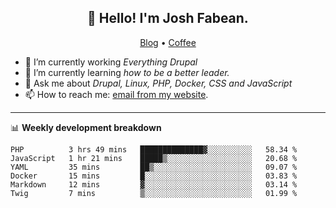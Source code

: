 <h2 align="center">👋 Hello! I'm Josh Fabean.</h2>
<p align="center">
  <a href="https://joshfabean.com">Blog</a> •
  <a href="https://www.buymeacoffee.com/LSxne6Yr4">Coffee</a>
</p>

- 🔭 I’m currently working *Everything Drupal*
- 🌱 I’m currently learning *how to be a better leader.*
- 💬 Ask me about *Drupal, Linux, PHP, Docker, CSS and JavaScript*
- 📫 How to reach me: [email from my website](https://joshfabean.com).

-------

📊 **Weekly development breakdown**
<!--START_SECTION:waka-->

```text
PHP          3 hrs 49 mins   ██████████████▓░░░░░░░░░░   58.34 %
JavaScript   1 hr 21 mins    █████▒░░░░░░░░░░░░░░░░░░░   20.68 %
YAML         35 mins         ██▒░░░░░░░░░░░░░░░░░░░░░░   09.07 %
Docker       15 mins         █░░░░░░░░░░░░░░░░░░░░░░░░   03.83 %
Markdown     12 mins         ▓░░░░░░░░░░░░░░░░░░░░░░░░   03.14 %
Twig         7 mins          ▒░░░░░░░░░░░░░░░░░░░░░░░░   01.99 %
```

<!--END_SECTION:waka-->

<!--
**fabean/fabean** is a ✨ _special_ ✨ repository because its `README.md` (this file) appears on your GitHub profile.

Here are some ideas to get you started:

- 🔭 I’m currently working on ...
- 🌱 I’m currently learning ...
- 👯 I’m looking to collaborate on ...
- 🤔 I’m looking for help with ...
- 💬 Ask me about ...
- 📫 How to reach me: ...
- 😄 Pronouns: ...
- ⚡ Fun fact: ...
-->
